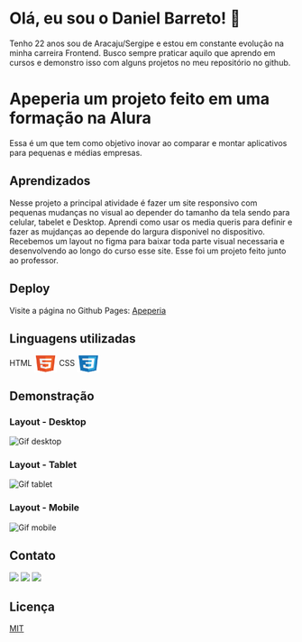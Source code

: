 
# Olá, eu sou o Daniel Barreto! 👋

Tenho 22 anos sou de Aracaju/Sergipe e estou em constante evolução na minha carreira Frontend. Busco sempre praticar aquilo que aprendo em cursos e demonstro isso com alguns projetos no meu repositório no github.

# Apeperia um projeto feito em uma formação na Alura

Essa é um que tem como objetivo inovar ao comparar e montar aplicativos para pequenas e médias empresas.

## Aprendizados

Nesse projeto a principal atividade é fazer um site responsivo com pequenas mudanças no visual ao depender do tamanho da tela sendo para celular, tabelet e Desktop. Aprendi como usar os media queris para definir e fazer as mujdanças ao depende do largura disponivel no dispositivo. Recebemos um layout no figma para baixar toda parte visual necessaria e desenvolvendo ao longo do curso esse site. Esse foi um projeto feito junto ao professor.

## Deploy

 Visite a página no Github Pages: [Apeperia](https://danielbarret0.github.io/Apeperia/)

## Linguagens utilizadas
  <div>
  HTML <img align="center" alt="Daniel-HTML" height="30" width="40" src="https://raw.githubusercontent.com/devicons/devicon/master/icons/html5/html5-original.svg"> 
   CSS <img align="center" alt="Daniel-CSS" height="30" width="40" src="https://raw.githubusercontent.com/devicons/devicon/master/icons/css3/css3-original.svg">
  </div>
  
## Demonstração

### Layout - Desktop
![Gif desktop](https://github.com/DanielBarret0/Apeperia/blob/main/gif/Desktop-Apeperia.gif)

### Layout - Tablet
![Gif tablet](https://github.com/DanielBarret0/Apeperia/blob/main/gif/Tablet-Apeperia.gif)

### Layout - Mobile
![Gif mobile](https://github.com/DanielBarret0/Apeperia/blob/main/gif/Mobile-Apeperia.gif)
## Contato

 
 <p align="left">
  <a href="mailto:josedanielbarreto@gmail.com" alt="Gmail" target="_blank">
  <img src="https://img.shields.io/badge/-Gmail-FF0000?style=flat-square&labelColor=FF0000&logo=gmail&logoColor=white&link=mailto:josedanielbarreto@gmail.com"/ target="_blank"></a>

  <a href="https://www.linkedin.com/in/daniel-barreto-1b763216a/" alt="Linkedin" target="_blank">
  <img src="https://img.shields.io/badge/-Linkedin-0e76a8?style=flat-square&logo=Linkedin&logoColor=white&link=https://www.linkedin.com/in/daniel-barreto-1b763216a/" / target="_blank"></a>

  <a href="https://www.instagram.com/daniel.barret0/" alt="Instagram" target="_blank">
  <img src="https://img.shields.io/badge/-Instagram-DF0174?style=flat-square&labelColor=DF0174&logo=instagram&logoColor=white&link=https://www.instagram.com/daniel.barret0/"/ target="_blank"></a>
</p>  



## Licença

[MIT](https://choosealicense.com/licenses/mit/)

